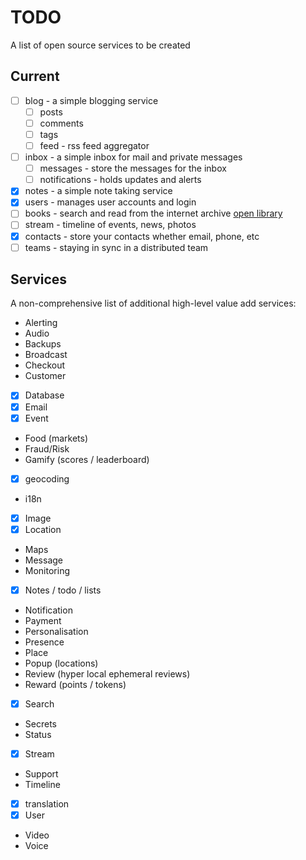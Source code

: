 # TODO

A list of open source services to be created

## Current

- [ ] blog - a simple blogging service
  - [ ] posts
  - [ ] comments
  - [ ] tags
  - [ ] feed - rss feed aggregator
- [ ] inbox - a simple inbox for mail and private messages
  * [ ] messages - store the messages for the inbox
  * [ ] notifications - holds updates and alerts
- [x] notes - a simple note taking service
- [x] users - manages user accounts and login
- [ ] books - search and read from the internet archive [open library](https://github.com/internetarchive/openlibrary)
- [ ] stream - timeline of events, news, photos
- [x] contacts - store your contacts whether email, phone, etc
- [ ] teams - staying in sync in a distributed team 

## Services

A non-comprehensive list of additional high-level value add services:

- Alerting
- Audio
- Backups
- Broadcast
- Checkout
- Customer
- [x] Database
- [x] Email
- [x] Event
- Food (markets)
- Fraud/Risk
- Gamify (scores / leaderboard)
- [x] geocoding
- i18n
- [x] Image
- [x] Location
- Maps
- Message
- Monitoring
- [x] Notes / todo / lists
- Notification
- Payment
- Personalisation
- Presence
- Place
- Popup (locations)
- Review (hyper local ephemeral reviews)
- Reward (points / tokens)
- [x] Search
- Secrets
- Status
- [x] Stream
- Support
- Timeline
- [x] translation
- [x] User
- Video
- Voice
